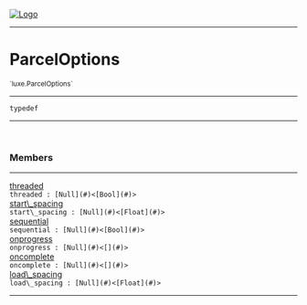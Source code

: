 
[![Logo](../../images/logo.png)](../../api/index.html)

---



<h1>ParcelOptions</h1>
<small>`luxe.ParcelOptions`</small>



---

`typedef`


---


&nbsp;
&nbsp;







<h3>Members</h3> <hr/><span class="member apipage">
                <a name="threaded"><a class="lift" href="#threaded">threaded</a></a><div class="clear"></div><code class="signature apipage">threaded : [Null](#)&lt;[Bool](#)&gt;</code><br/></span>
            <span class="small_desc_flat"></span><span class="member apipage">
                <a name="start_spacing"><a class="lift" href="#start_spacing">start\_spacing</a></a><div class="clear"></div><code class="signature apipage">start\_spacing : [Null](#)&lt;[Float](#)&gt;</code><br/></span>
            <span class="small_desc_flat"></span><span class="member apipage">
                <a name="sequential"><a class="lift" href="#sequential">sequential</a></a><div class="clear"></div><code class="signature apipage">sequential : [Null](#)&lt;[Bool](#)&gt;</code><br/></span>
            <span class="small_desc_flat"></span><span class="member apipage">
                <a name="onprogress"><a class="lift" href="#onprogress">onprogress</a></a><div class="clear"></div><code class="signature apipage">onprogress : [Null](#)&lt;[](#)&gt;</code><br/></span>
            <span class="small_desc_flat"></span><span class="member apipage">
                <a name="oncomplete"><a class="lift" href="#oncomplete">oncomplete</a></a><div class="clear"></div><code class="signature apipage">oncomplete : [Null](#)&lt;[](#)&gt;</code><br/></span>
            <span class="small_desc_flat"></span><span class="member apipage">
                <a name="load_spacing"><a class="lift" href="#load_spacing">load\_spacing</a></a><div class="clear"></div><code class="signature apipage">load\_spacing : [Null](#)&lt;[Float](#)&gt;</code><br/></span>
            <span class="small_desc_flat"></span>








---

&nbsp;
&nbsp;
&nbsp;
&nbsp;
